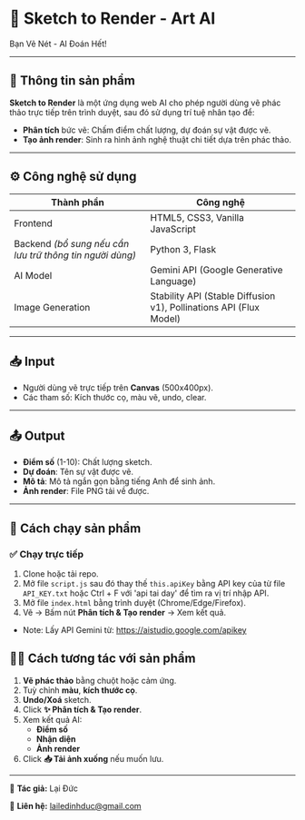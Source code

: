 # 🎨 Sketch to Render - Art AI

Bạn Vẽ Nét - AI Đoán Hết!
> 

---

## 🧩 **Thông tin sản phẩm**

**Sketch to Render** là một ứng dụng web AI cho phép người dùng vẽ phác thảo trực tiếp trên trình duyệt, sau đó sử dụng trí tuệ nhân tạo để:

- **Phân tích** bức vẽ: Chấm điểm chất lượng, dự đoán sự vật được vẽ.
- **Tạo ảnh render**: Sinh ra hình ảnh nghệ thuật chi tiết dựa trên phác thảo.

---

## ⚙️ **Công nghệ sử dụng**

| Thành phần | Công nghệ |
| --- | --- |
| Frontend | HTML5, CSS3, Vanilla JavaScript |
| Backend *(bổ sung nếu cần lưu trữ thông tin người dùng)* | Python 3, Flask |
| AI Model | Gemini API (Google Generative Language) |
| Image Generation | Stability API (Stable Diffusion v1), Pollinations API (Flux Model) |

---

## 📥 **Input**

- Người dùng vẽ trực tiếp trên **Canvas** (500x400px).
- Các tham số: Kích thước cọ, màu vẽ, undo, clear.

---

## 📤 **Output**

- **Điểm số** (1-10): Chất lượng sketch.
- **Dự đoán**: Tên sự vật được vẽ.
- **Mô tả**: Mô tả ngắn gọn bằng tiếng Anh để sinh ảnh.
- **Ảnh render**: File PNG tải về được.

---

## 🚀 **Cách chạy sản phẩm**

### ✅ **Chạy trực tiếp**

1. Clone hoặc tải repo.
2. Mở file `script.js` sau đó thay thế `this.apiKey` bằng API key của từ file `API_KEY.txt` hoặc Ctrl + F với 'api tai day' để tìm ra vị trí nhập API.
3. Mở file `index.html` bằng trình duyệt (Chrome/Edge/Firefox).
4. Vẽ → Bấm nút **Phân tích & Tạo render** → Xem kết quả.

* Note: Lấy API Gemini từ: https://aistudio.google.com/apikey

## 🧑‍💻 **Cách tương tác với sản phẩm**

1. **Vẽ phác thảo** bằng chuột hoặc cảm ứng.
2. Tuỳ chỉnh **màu**, **kích thước cọ**.
3. **Undo/Xoá** sketch.
4. Click **✨ Phân tích & Tạo render**.
5. Xem kết quả AI:
    - **Điểm số**
    - **Nhận diện**
    - **Ảnh render**
6. Click **📥 Tải ảnh xuống** nếu muốn lưu.

---

🚀 **Tác giả:** Lại Đức

📧 **Liên hệ:** lailedinhduc@gmail.com
